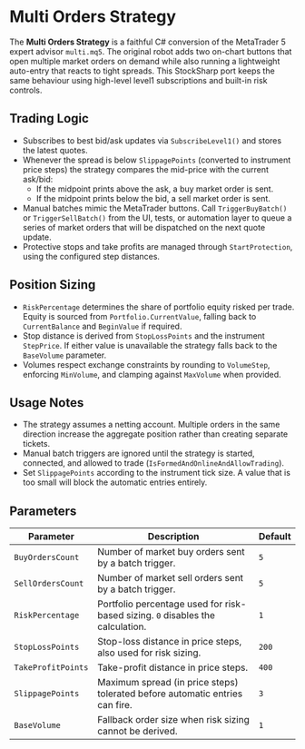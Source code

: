 # Multi Orders Strategy

The **Multi Orders Strategy** is a faithful C# conversion of the MetaTrader 5 expert advisor `multi.mq5`. The original robot adds two on-chart buttons that open multiple market orders on demand while also running a lightweight auto-entry that reacts to tight spreads. This StockSharp port keeps the same behaviour using high-level level1 subscriptions and built-in risk controls.

## Trading Logic
- Subscribes to best bid/ask updates via `SubscribeLevel1()` and stores the latest quotes.
- Whenever the spread is below `SlippagePoints` (converted to instrument price steps) the strategy compares the mid-price with the current ask/bid:
  - If the midpoint prints above the ask, a buy market order is sent.
  - If the midpoint prints below the bid, a sell market order is sent.
- Manual batches mimic the MetaTrader buttons. Call `TriggerBuyBatch()` or `TriggerSellBatch()` from the UI, tests, or automation layer to queue a series of market orders that will be dispatched on the next quote update.
- Protective stops and take profits are managed through `StartProtection`, using the configured step distances.

## Position Sizing
- `RiskPercentage` determines the share of portfolio equity risked per trade. Equity is sourced from `Portfolio.CurrentValue`, falling back to `CurrentBalance` and `BeginValue` if required.
- Stop distance is derived from `StopLossPoints` and the instrument `StepPrice`. If either value is unavailable the strategy falls back to the `BaseVolume` parameter.
- Volumes respect exchange constraints by rounding to `VolumeStep`, enforcing `MinVolume`, and clamping against `MaxVolume` when provided.

## Usage Notes
- The strategy assumes a netting account. Multiple orders in the same direction increase the aggregate position rather than creating separate tickets.
- Manual batch triggers are ignored until the strategy is started, connected, and allowed to trade (`IsFormedAndOnlineAndAllowTrading`).
- Set `SlippagePoints` according to the instrument tick size. A value that is too small will block the automatic entries entirely.

## Parameters
| Parameter | Description | Default |
|-----------|-------------|---------|
| `BuyOrdersCount` | Number of market buy orders sent by a batch trigger. | `5` |
| `SellOrdersCount` | Number of market sell orders sent by a batch trigger. | `5` |
| `RiskPercentage` | Portfolio percentage used for risk-based sizing. `0` disables the calculation. | `1` |
| `StopLossPoints` | Stop-loss distance in price steps, also used for risk sizing. | `200` |
| `TakeProfitPoints` | Take-profit distance in price steps. | `400` |
| `SlippagePoints` | Maximum spread (in price steps) tolerated before automatic entries can fire. | `3` |
| `BaseVolume` | Fallback order size when risk sizing cannot be derived. | `1` |

